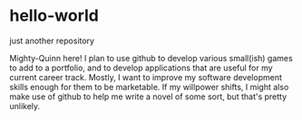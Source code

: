 # hello-world
just another repository

Mighty-Quinn here! I plan to use github to develop various small(ish) games to add to a portfolio, and to develop applications that are useful for my current career track. Mostly, I want to improve my software development skills enough for them to be marketable. If my willpower shifts, I might also make use of github to help me write a novel of some sort, but that's pretty unlikely.

